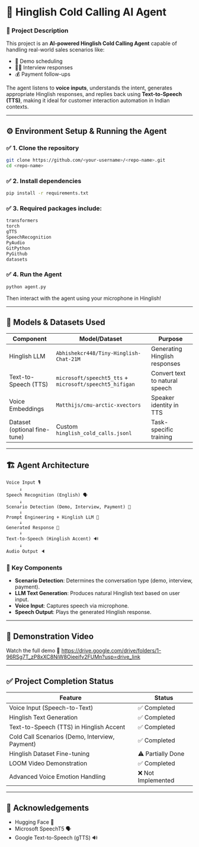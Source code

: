 # 🚀 Hinglish Cold Calling AI Agent

### 📜 Project Description

This project is an **AI-powered Hinglish Cold Calling Agent** capable of handling real-world sales scenarios like:

- 📅 Demo scheduling
- 🧑‍💼 Interview responses
- 💰 Payment follow-ups

The agent listens to **voice inputs**, understands the intent, generates appropriate Hinglish responses, and replies back using **Text-to-Speech (TTS)**, making it ideal for customer interaction automation in Indian contexts.

---

## ⚙️ Environment Setup & Running the Agent

### ✅ 1. Clone the repository

```bash
git clone https://github.com/<your-username>/<repo-name>.git
cd <repo-name>
```

### ✅ 2. Install dependencies

```bash
pip install -r requirements.txt
```

### ✅ 3. Required packages include:

```bash
transformers
torch
gTTS
SpeechRecognition
PyAudio
GitPython
PyGithub
datasets
```

### ✅ 4. Run the Agent

```bash
python agent.py
```

Then interact with the agent using your microphone in Hinglish!

---

## 🧠 Models & Datasets Used

| Component                    | Model/Dataset                                           | Purpose                        |
| ---------------------------- | ------------------------------------------------------- | ------------------------------ |
| Hinglish LLM                 | `Abhishekcr448/Tiny-Hinglish-Chat-21M`                  | Generating Hinglish responses  |
| Text-to-Speech (TTS)         | `microsoft/speecht5_tts` + `microsoft/speecht5_hifigan` | Convert text to natural speech |
| Voice Embeddings             | `Matthijs/cmu-arctic-xvectors`                          | Speaker identity in TTS        |
| Dataset (optional fine-tune) | Custom `hinglish_cold_calls.jsonl`                      | Task-specific training         |

---

## 🏗️ Agent Architecture

```
Voice Input 🎙️  
     ↓  
Speech Recognition (English) 🗣️  
     ↓  
Scenario Detection (Demo, Interview, Payment) 🧠  
     ↓  
Prompt Engineering + Hinglish LLM 🔄  
     ↓  
Generated Response 📝  
     ↓  
Text-to-Speech (Hinglish Accent) 🔊  
     ↓  
Audio Output 🔈  
```

### 🔑 Key Components

- **Scenario Detection**: Determines the conversation type (demo, interview, payment).
- **LLM Text Generation**: Produces natural Hinglish text based on user input.
- **Voice Input**: Captures speech via microphone.
- **Speech Output**: Plays the generated Hinglish response.

---

## 🎥 Demonstration Video

Watch the full demo
🔗 https://drive.google.com/drive/folders/1-96RSg7T_zP8xXC8NiW8Oieeifv2FUMn?usp=drive_link

---

## ✅ Project Completion Status

| Feature                                        | Status            |
| ---------------------------------------------- | ----------------- |
| Voice Input (Speech-to-Text)                   | ✅ Completed       |
| Hinglish Text Generation                       | ✅ Completed       |
| Text-to-Speech (TTS) in Hinglish Accent        | ✅ Completed       |
| Cold Call Scenarios (Demo, Interview, Payment) | ✅ Completed       |
| Hinglish Dataset Fine-tuning                   | ⚠️ Partially Done |
| LOOM Video Demonstration                       | ✅ Completed       |
| Advanced Voice Emotion Handling                | ❌ Not Implemented |

---

## 🙏 Acknowledgements

- Hugging Face 🤗
- Microsoft SpeechT5 🗣️
- Google Text-to-Speech (gTTS) 🔊

